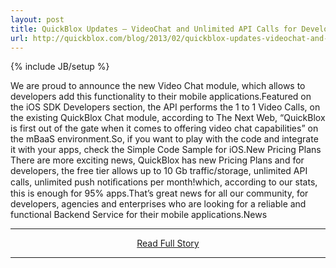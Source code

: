 ```yaml
---
layout: post
title: QuickBlox Updates – VideoChat and Unlimited API Calls for Developers
url: http://quickblox.com/blog/2013/02/quickblox-updates-videochat-and-unlimited-api-calls-for-developers/
---
```

{% include JB/setup %}<p>We are proud to announce the new Video Chat module, which allows to developers add this functionality to their mobile applications.Featured on the iOS SDK Developers section, the API performs the 1 to 1 Video Calls, on the existing QuickBlox Chat module, according to The Next Web, “QuickBlox is first out of the gate when it comes to offering video chat capabilities” on the mBaaS environment.So, if you want to play with the code and integrate it with your apps, check the Simple Code Sample for iOS.New Pricing Plans
 There are more exciting news, QuickBlox has new Pricing Plans and for developers, the free tier allows up to 10 Gb traffic/storage, unlimited API calls, unlimited push notiﬁcations per month!which, according to our stats, this is enough for 95% apps.That’s great news for all our community, for developers, agencies and enterprises who are looking for a reliable and functional Backend Service for their mobile applications.News</p>
<hr /><p align='center'><a href="http://quickblox.com/blog/2013/02/quickblox-updates-videochat-and-unlimited-api-calls-for-developers/" style='padding:15px;'>Read Full Story</a></p><hr />
